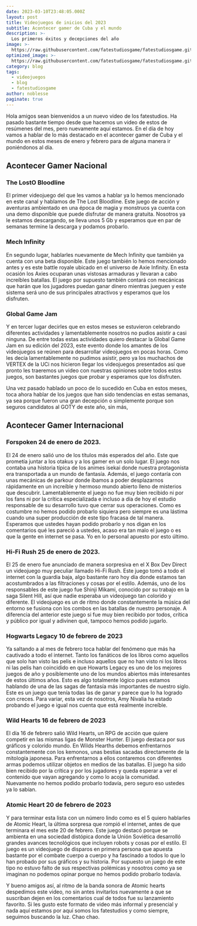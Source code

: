```yaml
---
date: 2023-03-10T23:48:05.000Z
layout: post
title: Videojuegos de inicios del 2023
subtitle: Acontecer gamer de Cuba y el mundo
description: >-
  Los primeros éxitos y decepciones del año 
image: >-
  https://raw.githubusercontent.com/fatestudiosgame/fatestudiosgame.github.io/master/src/img/images-post/videojuegos-febrero-2023.jpg
optimized_image: >-
  https://raw.githubusercontent.com/fatestudiosgame/fatestudiosgame.github.io/master/src/img/images-post/videojuegos-febrero-2023.jpg
category: blog
tags:
  - videojuegos
  - blog
  - fatestudiosgame
author: noblesse
paginate: true
---
```

Hola amigos sean bienvenidos a un nuevo video de los fatestudios. Ha pasado bastante tiempo desde que hacemos un video de estos de resúmenes del mes, pero nuevamente aquí estamos.
En el día de hoy vamos a hablar de lo más destacado en el acontecer gamer de Cuba y el mundo en estos meses de enero y febrero para de alguna manera ir poniéndonos al día.

## Acontecer Gamer Nacional

###	The LostO Bloodline
El primer videojuego del que les vamos a hablar ya lo hemos mencionado en este canal y hablamos de The Lost Bloodline. Este juego de acción y aventuras ambientado en una época de magia y monstruos ya cuenta con una demo disponible que puede disfrutar de manera gratuita.
Nosotros ya le estamos descargando, se lleva unos 5 Gb y esperamos que en par de semanas termine la descarga y podamos probarlo. 
###	Mech Infinity
En segundo lugar, hablarles nuevamente de Mech Infinity que también ya cuenta con una beta disponible. Este juego también lo hemos mencionado antes y es este battle royale ubicado en el universo de Axie Infinity. En esta ocasión los Axies ocuparan unas vistosas armaduras y llevaran a cabo increíbles batallas. 
El juego por supuesto también contará con mecánicas que harán que los jugadores puedan ganar dinero mientras jueguen y este sistema será uno de sus principales atractivos y esperamos que los disfruten.
### Global Game Jam
Y en tercer lugar decirles que en estos meses se estuvieron celebrando diferentes actividades y lamentablemente nosotros no pudios asistir a casi ninguna. De entre todas estas actividades quiero destacar la Global Game Jam en su edición del 2023, este evento donde los amantes de los videojuegos se reúnen para desarrollar videojuegos en pocas horas.
Como les decía lamentablemente no pudimos asistir, pero ya los muchachos de VERTEX de la UCi nos hicieron llegar los videojuegos presentados así que pronto les traeremos un video con nuestras opiniones sobre todos estos juegos, son bastantes juegos que probar y esperamos que los disfruten.


Una vez pasado hablado un poco de lo sucedido en Cuba en estos meses, toca ahora hablar de los juegos que han sido tendencias en estas semanas, ya sea porque fueron una gran decepción o simplemente porque son seguros candidatos al GOTY de este año, sin más,

## Acontecer Gamer Internacional

### Forspoken 24 de enero de 2023.
El 24 de enero salió uno de los títulos más esperados del año. Este que prometía juntar a los otakus y a los gamer en un solo lugar. El juego nos contaba una historia típica de los animes isekai donde nuestra protagonista era transportada a un mundo de fantasía. Además, el juego contaría con unas mecánicas de parkour donde íbamos a poder desplazarnos rápidamente en un increíble y hermoso mundo abierto lleno de misterios que descubrir.
Lamentablemente el juego no fue muy bien recibido ni por los fans ni por la crítica especializada e incluso a día de hoy el estudio responsable de su desarrollo tuvo que cerrar sus operaciones.
Como es costumbre no hemos podido probarlo siquiera pero siempre es una lástima cuando una super producción de este tipo fracasa de tal manera. Esperamos que ustedes hayan podido probarlo y nos digan en los comentarios qué les pareció a ustedes, acaso era tan malo el juego o es que la gente en internet se pasa. Yo en lo personal apuesto por esto último.
###	Hi-Fi Rush 25 de enero de 2023.
El 25 de enero fue anunciado de manera sorpresiva en el X Box Dev Direct un videojuego muy peculiar llamado Hi-Fi Rush.
Este juego tomó a todo el internet con la guardia baja, algo bastante raro hoy día donde estamos tan acostumbrados a las filtraciones y cosas por el estilo.
Además, uno de los responsables de este juego fue Shinji Mikami, conocido por su trabajo en la saga Silent Hill, así que nadie esperaba un videojuego tan colorido y diferente.
El videojuego es un de ritmo donde constantemente la música del entorno se fusiona con los combos en las batallas de nuestro personaje. A diferencia del anterior este juego si fue muy bien recibido por todos, crítica y público por igual y adivinen qué, tampoco hemos podido jugarlo.
### Hogwarts Legacy   10 de febrero de 2023
Ya saltando a al mes de febrero toca hablar del fenómeno que más ha cautivado a todo el internet. Tanto los fanáticos de los libros como aquellos que solo han visto las pelis e incluso aquellos que no han visto ni los libros ni las pelis han coincidido en que Howarts Legacy es uno de los mejores juegos de año y posiblemente uno de los mundos abiertos más interesantes de estos últimos años.
Esto es algo totalmente lógico pues estamos hablando de una de las sagas de fantasía más importantes de nuestro siglo. Este es un juego que tenía todas las de ganar y parece que lo ha logrado con creces. Para variar, esta vez de nosotros, Amy Nivalia ha estado probando el juego e igual nos cuenta que está realmente increíble.   
 
### Wild Hearts 16 de febrero de 2023
El día 16 de febrero salió Wild Hearts, un RPG de acción que quiere competir en las mismas ligas de Monster Hunter. El juego destaca por sus gráficos y colorido mundo. En Wilds Hearths debemos enfrentarnos constantemente con los kemonos, unas bestias sacadas directamente de la mitología japonesa. Para enfrentarnos a ellos contaremos con diferentes armas podemos utilizar objetos en medios de las batallas.
El juego ha sido bien recibido por la crítica y por los jugadores y queda esperar a ver el contenido que vayan agregando y como lo acoja la comunidad.
Nuevamente no hemos podido probarlo todavía, pero seguro eso ustedes ya lo sabían.

### Atomic Heart 20 de febrero de 2023  
Y para terminar esta lista con un número lindo como es el 5 quiero hablarles de Atomic Heart, la última sorpresa que rompió el internet, antes de que terminara el mes este 20 de febrero.
Este juego destacó porque se ambienta en una sociedad distópica donde la Unión Soviética desarrolló grandes avances tecnológicos que incluyen robots y cosas por el estilo.
El juego es un videojuego de disparos en primera persona que apuesta bastante por el combate cuerpo a cuerpo y ha fascinado a todos lo que lo han probado por sus gráficos y su historia.
Por supuesto un juego de este tipo no estuvo falto de sus respectivas polémicas y nosotros como ya se imaginan no podemos opinar porque no hemos podido probarlo todavía.

Y bueno amigos así, al ritmo de la banda sonora de Atomic hearts despedimos este video, no sin antes invitarlos nuevamente a que se suscriban dejen en los comentarios cual de todos fue su lanzamiento favorito. Si les gusto este formato de video más informal y presencial y nada aquí estamos por aquí somos los fatestudios y como siempre, seguimos buscando la luz. 
Chao chao.
